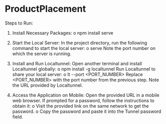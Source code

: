 # ProductPlacement
Steps to Run:
1.	Install Necessary Packages:
o	npm install serve

2.	Start the Local Server:
In the project directory, run the following command to start the local server:
o	serve
Note the port number on which the server is running.

3.	Install and Run Localtunnel:
Open another terminal and install Localtunnel globally:
o	npm install -g localtunnel
Run Localtunnel to share your local server:
o	lt --port <PORT_NUMBER>
Replace <PORT_NUMBER> with the port number from the previous step.
Note the URL provided by Localtunnel.

4.	Access the Application on Mobile:
Open the provided URL in a mobile web browser.
If prompted for a password, follow the instructions to obtain it:
o	Visit the provided link on the same network to get the password.
o	Copy the password and paste it into the Tunnel password field.
